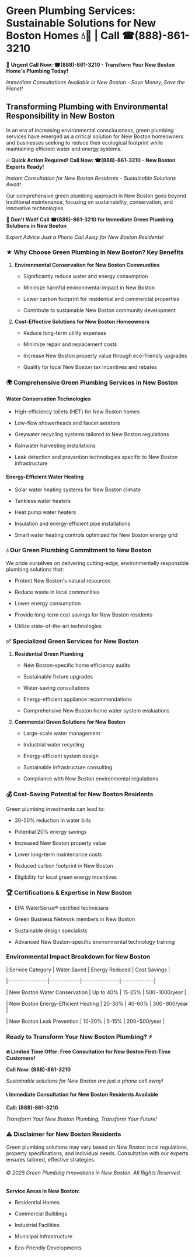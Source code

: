 # Green Plumbing Services: Sustainable Solutions for New Boston Homes 💧🌿 | Call ☎(888)-861-3210

🚨 **Urgent Call Now: ☎(888)-861-3210 - Transform Your New Boston Home's Plumbing Today!**
*Immediate Consultations Available in New Boston - Save Money, Save the Planet!*

## Transforming Plumbing with Environmental Responsibility in New Boston

In an era of increasing environmental consciousness, green plumbing services have emerged as a critical solution for New Boston homeowners and businesses seeking to reduce their ecological footprint while maintaining efficient water and energy systems. 

🔥 **Quick Action Required! Call Now: ☎(888)-861-3210 - New Boston Experts Ready!**
*Instant Consultation for New Boston Residents - Sustainable Solutions Await!*

Our comprehensive green plumbing approach in New Boston goes beyond traditional maintenance, focusing on sustainability, conservation, and innovative technologies.

🚨 **Don't Wait! Call ☎(888)-861-3210 for Immediate Green Plumbing Solutions in New Boston**
*Expert Advice Just a Phone Call Away for New Boston Residents!*

### ★ Why Choose Green Plumbing in New Boston? Key Benefits

1. **Environmental Conservation for New Boston Communities** 
   - Significantly reduce water and energy consumption
   - Minimize harmful environmental impact in New Boston
   - Lower carbon footprint for residential and commercial properties
   - Contribute to sustainable New Boston community development

2. **Cost-Effective Solutions for New Boston Homeowners** 
   - Reduce long-term utility expenses
   - Minimize repair and replacement costs
   - Increase New Boston property value through eco-friendly upgrades
   - Qualify for local New Boston tax incentives and rebates

### 🌍 Comprehensive Green Plumbing Services in New Boston

#### Water Conservation Technologies
- High-efficiency toilets (HET) for New Boston homes
- Low-flow showerheads and faucet aerators
- Greywater recycling systems tailored to New Boston regulations
- Rainwater harvesting installations
- Leak detection and prevention technologies specific to New Boston infrastructure

#### Energy-Efficient Water Heating
- Solar water heating systems for New Boston climate
- Tankless water heaters
- Heat pump water heaters
- Insulation and energy-efficient pipe installations
- Smart water heating controls optimized for New Boston energy grid

### 💧 Our Green Plumbing Commitment to New Boston

We pride ourselves on delivering cutting-edge, environmentally responsible plumbing solutions that:
- Protect New Boston's natural resources
- Reduce waste in local communities
- Lower energy consumption
- Provide long-term cost savings for New Boston residents
- Utilize state-of-the-art technologies

### ✅ Specialized Green Services for New Boston

1. **Residential Green Plumbing**
   - New Boston-specific home efficiency audits
   - Sustainable fixture upgrades
   - Water-saving consultations
   - Energy-efficient appliance recommendations
   - Comprehensive New Boston home water system evaluations

2. **Commercial Green Solutions for New Boston**
   - Large-scale water management
   - Industrial water recycling
   - Energy-efficient system design
   - Sustainable infrastructure consulting
   - Compliance with New Boston environmental regulations

### 💰 Cost-Saving Potential for New Boston Residents

Green plumbing investments can lead to:
- 30-50% reduction in water bills
- Potential 20% energy savings
- Increased New Boston property value
- Lower long-term maintenance costs
- Reduced carbon footprint in New Boston
- Eligibility for local green energy incentives

### 🏆 Certifications & Expertise in New Boston

- EPA WaterSense® certified technicians
- Green Business Network members in New Boston
- Sustainable design specialists
- Advanced New Boston-specific environmental technology training

### Environmental Impact Breakdown for New Boston

| Service Category | Water Saved | Energy Reduced | Cost Savings |
|-----------------|-------------|----------------|--------------|
| New Boston Water Conservation | Up to 40% | 15-25% | $500-$1000/year |
| New Boston Energy-Efficient Heating | 20-30% | 40-60% | $300-$800/year |
| New Boston Leak Prevention | 10-20% | 5-15% | $200-$500/year |

### Ready to Transform Your New Boston Plumbing? ⚡

**🔥 Limited Time Offer: Free Consultation for New Boston First-Time Customers!**

**Call Now: (888)-861-3210**
*Sustainable solutions for New Boston are just a phone call away!*

#### 📞 Immediate Consultation for New Boston Residents Available

**Call: (888)-861-3210**
*Transform Your New Boston Plumbing, Transform Your Future!*

### ⚠️ Disclaimer for New Boston Residents

Green plumbing solutions may vary based on New Boston local regulations, property specifications, and individual needs. Consultation with our experts ensures tailored, effective strategies.

###### © 2025 Green Plumbing Innovations in New Boston. All Rights Reserved.

**Service Areas in New Boston:** 
- Residential Homes
- Commercial Buildings
- Industrial Facilities
- Municipal Infrastructure
- Eco-Friendly Developments